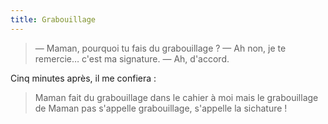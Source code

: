 ```yaml
---
title: Grabouillage
---
```


> — Maman, pourquoi tu fais du grabouillage ?
> — Ah non, je te remercie… c'est ma signature.
> — Ah, d'accord.

Cinq minutes après, il me confiera :

> Maman fait du grabouillage dans le cahier à moi mais le grabouillage de Maman pas s'appelle grabouillage, s'appelle la sichature !
